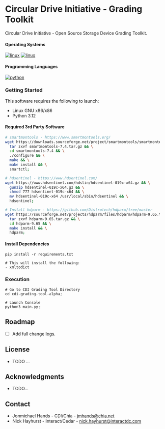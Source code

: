 # Circular Drive Initiative - Grading Toolkit
Circular Drive Initiative - Open Source Storage Device Grading Toolkit.

#### Operating Systems

[![linux](https://img.shields.io/badge/Debian-A81D33?style=flat&logo=debian&logoColor=white)](https://www.debian.com)
[![linux](https://img.shields.io/badge/Ubuntu-E95420?style=flat&logo=ubuntu&logoColor=white)](https://www.ubuntu.com)

#### Programming Languages

[![python](https://img.shields.io/badge/Python-3.12-3776AB.svg?style=flat&logo=python&logoColor=white)](https://www.python.org)

### Getting Started

This software requires the following to launch:

* Linux GNU x86/x86
* Python 3.12

#### Required 3rd Party Software
```sh
# smartmontools - https://www.smartmontools.org/
wget https://downloads.sourceforge.net/project/smartmontools/smartmontools/7.4/smartmontools-7.4.tar.gz && \
  tar zxvf smartmontools-7.4.tar.gz && \
  cd smartmontools-7.4 && \
  ./configure && \
  make && \
  make install && \
  smartctl;

# hdsentinel - https://www.hdsentinel.com/
wget https://www.hdsentinel.com/hdslin/hdsentinel-019c-x64.gz && \
  gunzip hdsentinel-019c-x64.gz && \
  chmod 777 hdsentinel-019c-x64 && \
  mv hdsentinel-019c-x64 /usr/local/sbin/hdsentinel && \
  hdsentinel;

# Install hdparm - https://github.com/Distrotech/hdparm/tree/master
wget https://sourceforge.net/projects/hdparm/files/hdparm/hdparm-9.65.tar.gz && \
  tar zxvf hdparm-9.65.tar.gz && \
  cd hdparm-9.65 && \
  make install && \
  hdparm;
```

#### Install Dependencies
```shell
pip install -r requirements.txt

# This will install the following:
- xmltodict
```

### Execution
```shell
# Go to CDI Grading Tool Directory
cd cdi-grading-tool-alpha;

# Launch Console 
python3 main.py;
```

## Roadmap
- [ ] Add full change logs.

## License
* TODO ...

## Acknowledgments
* TODO...

## Contact
* Jonmichael Hands - CDI/Chia - jmhands@chia.net
* Nick Hayhurst - Interact/Cedar - nick.hayhurst@interactdc.com
